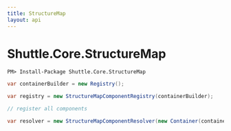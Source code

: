 ```yaml
---
title: StructureMap
layout: api
---
```

# Shuttle.Core.StructureMap

```
PM> Install-Package Shuttle.Core.StructureMap
```

```c#
var containerBuilder = new Registry();

var registry = new StructureMapComponentRegistry(containerBuilder);

// register all components

var resolver = new StructureMapComponentResolver(new Container(containerBuilder));
```
